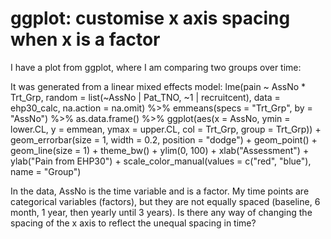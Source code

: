 
# ggplot: customise x axis spacing when x is a factor

I have a plot from ggplot, where I am comparing two groups over time:

It was generated from a linear mixed effects model:
lme(pain ~  AssNo * Trt_Grp,
                random = list(~AssNo | Pat_TNO,
                              ~1 | recruitcent),
                data = ehp30_calc,
                na.action = na.omit) %>%
  emmeans(specs = "Trt_Grp", by = "AssNo") %>%
  as.data.frame() %>%
  ggplot(aes(x = AssNo, ymin = lower.CL, y = emmean, ymax = upper.CL, col = Trt_Grp, group = Trt_Grp)) +
  geom_errorbar(size = 1, width = 0.2, position = "dodge") +
  geom_point() +
  geom_line(size = 1) +
  theme_bw() +
  ylim(0, 100) + 
  xlab("Assessment") +
  ylab("Pain from EHP30") +
  scale_color_manual(values = c("red", "blue"), name = "Group")

In the data, AssNo is the time variable and is a factor.
My time points are categorical variables (factors), but they are not equally spaced (baseline, 6 month, 1 year, then yearly until 3 years). Is there any way of changing the spacing of the x axis to reflect the unequal spacing in time?

        